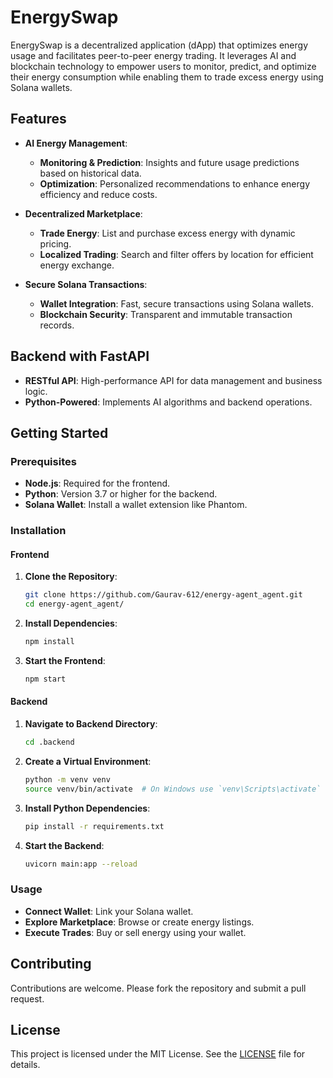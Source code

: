 # EnergySwap 

EnergySwap is a decentralized application (dApp) that optimizes energy usage and facilitates peer-to-peer energy trading. It leverages AI and blockchain technology to empower users to monitor, predict, and optimize their energy consumption while enabling them to trade excess energy using Solana wallets.

## Features

- **AI Energy Management**: 
  - **Monitoring & Prediction**: Insights and future usage predictions based on historical data.
  - **Optimization**: Personalized recommendations to enhance energy efficiency and reduce costs.

- **Decentralized Marketplace**:
  - **Trade Energy**: List and purchase excess energy with dynamic pricing.
  - **Localized Trading**: Search and filter offers by location for efficient energy exchange.

- **Secure Solana Transactions**:
  - **Wallet Integration**: Fast, secure transactions using Solana wallets.
  - **Blockchain Security**: Transparent and immutable transaction records.

## Backend with FastAPI

- **RESTful API**: High-performance API for data management and business logic.
- **Python-Powered**: Implements AI algorithms and backend operations.

## Getting Started

### Prerequisites

- **Node.js**: Required for the frontend.
- **Python**: Version 3.7 or higher for the backend.
- **Solana Wallet**: Install a wallet extension like Phantom.

### Installation

#### Frontend

1. **Clone the Repository**:
   ```bash
   git clone https://github.com/Gaurav-612/energy-agent_agent.git
   cd energy-agent_agent/
   ```

2. **Install Dependencies**:
   ```bash
   npm install
   ```

3. **Start the Frontend**:
   ```bash
   npm start
   ```

#### Backend

1. **Navigate to Backend Directory**:
   ```bash
   cd .backend
   ```

2. **Create a Virtual Environment**:
   ```bash
   python -m venv venv
   source venv/bin/activate  # On Windows use `venv\Scripts\activate`
   ```

3. **Install Python Dependencies**:
   ```bash
   pip install -r requirements.txt
   ```

4. **Start the Backend**:
   ```bash
   uvicorn main:app --reload
   ```

### Usage

- **Connect Wallet**: Link your Solana wallet.
- **Explore Marketplace**: Browse or create energy listings.
- **Execute Trades**: Buy or sell energy using your wallet.

## Contributing

Contributions are welcome. Please fork the repository and submit a pull request.

## License

This project is licensed under the MIT License. See the [LICENSE](LICENSE) file for details.
